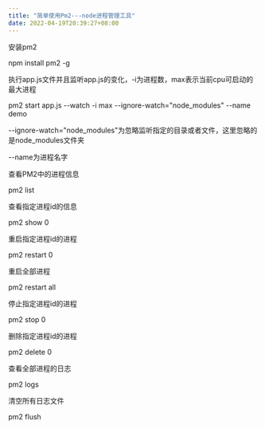```yaml
---
title: "简单使用Pm2---node进程管理工具"
date: 2022-04-19T20:39:27+08:00
---
```












安装pm2

npm install pm2 -g



执行app.js文件并且监听app.js的变化，-i为进程数，max表示当前cpu可启动的最大进程

pm2 start app.js --watch -i max --ignore-watch="node_modules" --name demo



--ignore-watch="node_modules"为忽略监听指定的目录或者文件，这里忽略的是node_modules文件夹

--name为进程名字





查看PM2中的进程信息

pm2 list



查看指定进程id的信息

pm2 show 0



重启指定进程id的进程

pm2 restart 0



重启全部进程

pm2 restart all



停止指定进程id的进程

pm2 stop 0



删除指定进程id的进程

pm2 delete 0



查看全部进程的日志

pm2 logs



清空所有日志文件

pm2 flush

